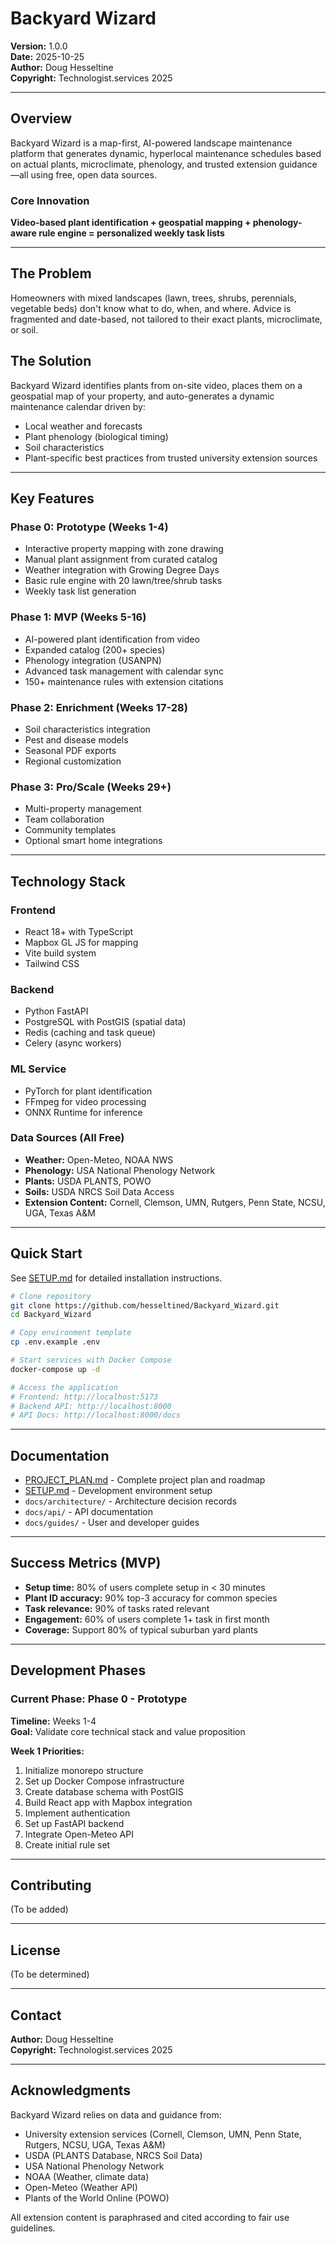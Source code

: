 # Backyard Wizard

**Version:** 1.0.0  
**Date:** 2025-10-25  
**Author:** Doug Hesseltine  
**Copyright:** Technologist.services 2025

---

## Overview

Backyard Wizard is a map-first, AI-powered landscape maintenance platform that generates dynamic, hyperlocal maintenance schedules based on actual plants, microclimate, phenology, and trusted extension guidance—all using free, open data sources.

### Core Innovation

**Video-based plant identification + geospatial mapping + phenology-aware rule engine = personalized weekly task lists**

---

## The Problem

Homeowners with mixed landscapes (lawn, trees, shrubs, perennials, vegetable beds) don't know what to do, when, and where. Advice is fragmented and date-based, not tailored to their exact plants, microclimate, or soil.

## The Solution

Backyard Wizard identifies plants from on-site video, places them on a geospatial map of your property, and auto-generates a dynamic maintenance calendar driven by:

- Local weather and forecasts
- Plant phenology (biological timing)
- Soil characteristics
- Plant-specific best practices from trusted university extension sources

---

## Key Features

### Phase 0: Prototype (Weeks 1-4)
- Interactive property mapping with zone drawing
- Manual plant assignment from curated catalog
- Weather integration with Growing Degree Days
- Basic rule engine with 20 lawn/tree/shrub tasks
- Weekly task list generation

### Phase 1: MVP (Weeks 5-16)
- AI-powered plant identification from video
- Expanded catalog (200+ species)
- Phenology integration (USANPN)
- Advanced task management with calendar sync
- 150+ maintenance rules with extension citations

### Phase 2: Enrichment (Weeks 17-28)
- Soil characteristics integration
- Pest and disease models
- Seasonal PDF exports
- Regional customization

### Phase 3: Pro/Scale (Weeks 29+)
- Multi-property management
- Team collaboration
- Community templates
- Optional smart home integrations

---

## Technology Stack

### Frontend
- React 18+ with TypeScript
- Mapbox GL JS for mapping
- Vite build system
- Tailwind CSS

### Backend
- Python FastAPI
- PostgreSQL with PostGIS (spatial data)
- Redis (caching and task queue)
- Celery (async workers)

### ML Service
- PyTorch for plant identification
- FFmpeg for video processing
- ONNX Runtime for inference

### Data Sources (All Free)
- **Weather:** Open-Meteo, NOAA NWS
- **Phenology:** USA National Phenology Network
- **Plants:** USDA PLANTS, POWO
- **Soils:** USDA NRCS Soil Data Access
- **Extension Content:** Cornell, Clemson, UMN, Rutgers, Penn State, NCSU, UGA, Texas A&M

---

## Quick Start

See [SETUP.md](SETUP.md) for detailed installation instructions.

```bash
# Clone repository
git clone https://github.com/hesseltined/Backyard_Wizard.git
cd Backyard_Wizard

# Copy environment template
cp .env.example .env

# Start services with Docker Compose
docker-compose up -d

# Access the application
# Frontend: http://localhost:5173
# Backend API: http://localhost:8000
# API Docs: http://localhost:8000/docs
```

---

## Documentation

- [PROJECT_PLAN.md](PROJECT_PLAN.md) - Complete project plan and roadmap
- [SETUP.md](SETUP.md) - Development environment setup
- `docs/architecture/` - Architecture decision records
- `docs/api/` - API documentation
- `docs/guides/` - User and developer guides

---

## Success Metrics (MVP)

- **Setup time:** 80% of users complete setup in < 30 minutes
- **Plant ID accuracy:** 90% top-3 accuracy for common species
- **Task relevance:** 90% of tasks rated relevant
- **Engagement:** 60% of users complete 1+ task in first month
- **Coverage:** Support 80% of typical suburban yard plants

---

## Development Phases

### Current Phase: Phase 0 - Prototype
**Timeline:** Weeks 1-4  
**Goal:** Validate core technical stack and value proposition

**Week 1 Priorities:**
1. Initialize monorepo structure
2. Set up Docker Compose infrastructure
3. Create database schema with PostGIS
4. Build React app with Mapbox integration
5. Implement authentication
6. Set up FastAPI backend
7. Integrate Open-Meteo API
8. Create initial rule set

---

## Contributing

(To be added)

---

## License

(To be determined)

---

## Contact

**Author:** Doug Hesseltine  
**Copyright:** Technologist.services 2025

---

## Acknowledgments

Backyard Wizard relies on data and guidance from:

- University extension services (Cornell, Clemson, UMN, Penn State, Rutgers, NCSU, UGA, Texas A&M)
- USDA (PLANTS Database, NRCS Soil Data)
- USA National Phenology Network
- NOAA (Weather, climate data)
- Open-Meteo (Weather API)
- Plants of the World Online (POWO)

All extension content is paraphrased and cited according to fair use guidelines.
